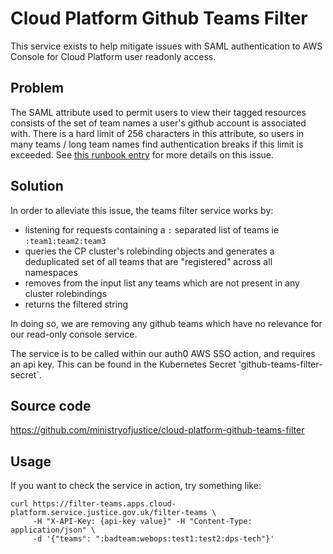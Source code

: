 # Cloud Platform Github Teams Filter

This service exists to help mitigate issues with SAML authentication to AWS Console for Cloud Platform user readonly access.

## Problem

The SAML attribute used to permit users to view their tagged resources consists of the set of team names a user's github account is associated with. There is a hard limit of 256 characters in this attribute, so users in many teams / long team names find authentication breaks if this limit is exceeded. See [this runbook entry](https://runbooks.cloud-platform.service.justice.gov.uk/debugging-aws-console-access.html#debugging-aws-console-read-only-access-issues) for more details on this issue.

## Solution

In order to alleviate this issue, the teams filter service works by: 

- listening for requests containing a `:` separated list of teams ie `:team1:team2:team3`
- queries the CP cluster's rolebinding objects and generates a deduplicated set of all teams that are "registered" across all namespaces
- removes from the input list any teams which are not present in any cluster rolebindings
- returns the filtered string

In doing so, we are removing any github teams which have no relevance for our read-only console service.

The service is to be called within our auth0 AWS SSO action, and requires an api key. This can be found in the Kubernetes Secret 'github-teams-filter-secret`.

## Source code

https://github.com/ministryofjustice/cloud-platform-github-teams-filter


## Usage

If you want to check the service in action, try something like:

```
curl https://filter-teams.apps.cloud-platform.service.justice.gov.uk/filter-teams \                                                
     -H "X-API-Key: {api-key value}" -H "Content-Type: application/json" \
     -d '{"teams": ":badteam:webops:test1:test2:dps-tech"}'
```




